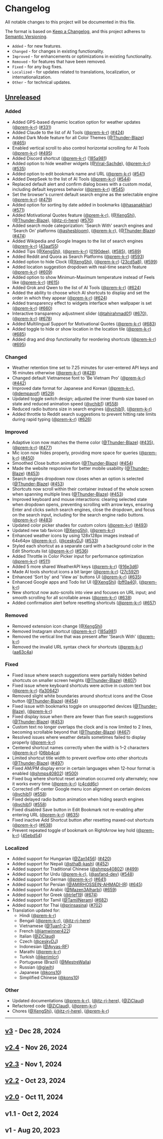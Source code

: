 # Changelog

All notable changes to this project will be documented in this file.

The format is based on [Keep a Changelog](https://keepachangelog.com/en/1.1.0/),
and this project adheres to [Semantic Versioning](https://semver.org/spec/v2.0.0.html).

- `Added` - for new features.
- `Changed` - for changes in existing functionality.
- `Improved` - for enhancements or optimizations in existing functionality.
- `Removed` - for features that have been removed.
- `Fixed` - for any bug fixes.
- `Localized` - for updates related to translations, localization, or internationalization.
- `Other` - for technical updates.

## [Unreleased](https://github.com/XengShi/materialYouNewTab/compare/v3...main)

<!-- ## [v3.2](https://github.com/XengShi/materialYouNewTab/compare/v3...v3.2) - July xy, 2025 -->

### Added

- Added GPS-based dynamic location option for weather updates ([@prem-k-r](https://github.com/prem-k-r)) ([#331](https://github.com/XengShi/materialYouNewTab/pull/331))
- Added Claude to the list of AI Tools ([@prem-k-r](https://github.com/prem-k-r)) ([#424](https://github.com/XengShi/materialYouNewTab/pull/424))
- Added Dark Mode feature for all Color Themes ([@Thunder-Blaze](https://github.com/Thunder-Blaze)) ([#465](https://github.com/XengShi/materialYouNewTab/pull/465))
- Enabled vertical scroll to also control horizontal scrolling for AI Tools ([@prem-k-r](https://github.com/prem-k-r)) ([#495](https://github.com/XengShi/materialYouNewTab/pull/495))
- Added Discord shortcut ([@prem-k-r](https://github.com/prem-k-r)) ([185a981](https://github.com/XengShi/materialYouNewTab/pull/523/commits/185a98128ab0a066d0002c074df1bfb6212c638d))
- Added option to hide weather widgets ([@Viral-Sachde](https://github.com/Viral-Sachde)), ([@prem-k-r](https://github.com/prem-k-r)) ([#535](https://github.com/XengShi/materialYouNewTab/pull/535))
- Added option to edit bookmark name and URL ([@prem-k-r](https://github.com/prem-k-r)) ([#541](https://github.com/XengShi/materialYouNewTab/pull/541))
- Added DeepSeek to the list of AI Tools ([@prem-k-r](https://github.com/prem-k-r)) ([#544](https://github.com/XengShi/materialYouNewTab/pull/544))
- Replaced default alert and confirm dialog boxes with a custom modal, including default keypress behavior ([@prem-k-r](https://github.com/prem-k-r)) ([#545](https://github.com/XengShi/materialYouNewTab/pull/545))
- Set the browser's current default search engine as the selectable engine ([@prem-k-r](https://github.com/prem-k-r)) ([#479](https://github.com/XengShi/materialYouNewTab/pull/479))
- Added option for sorting by date added in bookmarks ([@hasanakhiar](https://github.com/hasanakhiar)) ([#571](https://github.com/XengShi/materialYouNewTab/pull/571))
- Added Motivational Quotes feature ([@prem-k-r](https://github.com/prem-k-r)), ([@XengShi](https://github.com/XengShi)), ([@Thunder-Blaze](https://github.com/Thunder-Blaze)), ([@itz-rj-here](https://github.com/itz-rj-here)) ([#570](https://github.com/XengShi/materialYouNewTab/pull/570))
- Added search mode categorization: 'Search With' search engines and 'Search On' platforms ([@ashesbloom](https://github.com/ashesbloom)), ([@prem-k-r](https://github.com/prem-k-r)), ([@Thunder-Blaze](https://github.com/Thunder-Blaze)) ([#474](https://github.com/XengShi/materialYouNewTab/pull/474))
- Added Wikipedia and Google Images to the list of search engines ([@prem-k-r](https://github.com/prem-k-r)) ([43aaf55](https://github.com/XengShi/materialYouNewTab/pull/474/commits/43aaf55f61affffa9fe5133d9ad1507e2c14a660))
- Added Tips ([@XengShi](https://github.com/XengShi)), ([@prem-k-r](https://github.com/prem-k-r)) ([0190dee](https://github.com/XengShi/materialYouNewTab/commit/0190dee9e0adfb5e4f68afa8529317eb6810d311)), ([#585](https://github.com/XengShi/materialYouNewTab/pull/585)), ([#589](https://github.com/XengShi/materialYouNewTab/pull/589))
- Added Reddit and Quora as Search Platforms ([@prem-k-r](https://github.com/prem-k-r)) ([#593](https://github.com/XengShi/materialYouNewTab/pull/593))
- Added option to hide Clock ([@XengShi](https://github.com/XengShi)), ([@prem-k-r](https://github.com/prem-k-r)) ([23cd5a8](https://github.com/XengShi/materialYouNewTab/commit/23cd5a86759d11944f447f4f448a710ccfe4d9fc)), ([#599](https://github.com/XengShi/materialYouNewTab/pull/599))
- Added location suggestion dropdown with real-time search feature ([@prem-k-r](https://github.com/prem-k-r)) ([#609](https://github.com/XengShi/materialYouNewTab/pull/609))
- Added option to show Minimun-Maximum temperature instead of Feels like ([@prem-k-r](https://github.com/prem-k-r)) ([#615](https://github.com/XengShi/materialYouNewTab/pull/615))
- Added Grok and Qwen to the list of AI Tools ([@prem-k-r](https://github.com/prem-k-r)) ([#624](https://github.com/XengShi/materialYouNewTab/pull/624))
- Added the ability to choose which AI shortcuts to display and set the order in which they appear ([@prem-k-r](https://github.com/prem-k-r)) ([#624](https://github.com/XengShi/materialYouNewTab/pull/624))
- Added transparency effect to widgets interface when wallpaper is set ([@prem-k-r](https://github.com/prem-k-r)) ([#660](https://github.com/XengShi/materialYouNewTab/pull/660))
- Interactive transparency adjustment slider ([@tahirahmad01](https://github.com/TahirAhmad01)) ([#670](https://github.com/XengShi/materialYouNewTab/pull/670)), ([@prem-k-r](https://github.com/prem-k-r)) ([#678](https://github.com/XengShi/materialYouNewTab/pull/678))
- Added Multilingual Support for Motivational Quotes ([@prem-k-r](https://github.com/prem-k-r)) ([#683](https://github.com/XengShi/materialYouNewTab/pull/683))
- Added toggle to hide or show location in the location tile ([@prem-k-r](https://github.com/prem-k-r)) ([#685](https://github.com/XengShi/materialYouNewTab/pull/685))
- Added drag and drop functionality for reordering shortcuts ([@prem-k-r](https://github.com/prem-k-r)) ([#695](https://github.com/XengShi/materialYouNewTab/pull/695))

### Changed

- Weather retention time set to 7.25 minutes for user-entered API keys and 16 minutes otherwise ([@prem-k-r](https://github.com/prem-k-r)) ([#428](https://github.com/XengShi/materialYouNewTab/pull/428))
- Changed default Vietnamese font to 'Be Vietnam Pro' ([@prem-k-r](https://github.com/prem-k-r)) ([#442](https://github.com/XengShi/materialYouNewTab/pull/442))
- Improved date format for Japanese and Korean ([@prem-k-r](https://github.com/prem-k-r)), ([@dempavof](https://github.com/dempavof)) ([#529](https://github.com/XengShi/materialYouNewTab/pull/529))
- Updated toggle switch design; adjusted the inner thumb size based on state and reduced animation speed ([@vchib1](https://github.com/vchib1)) ([#558](https://github.com/XengShi/materialYouNewTab/pull/558))
- Reduced radio buttons size in search engines ([@vchib1](https://github.com/vchib1)), ([@prem-k-r](https://github.com/prem-k-r))
- Added throttle to Reddit search suggestions to prevent hitting rate limits during rapid typing ([@prem-k-r](https://github.com/prem-k-r)) ([#626](https://github.com/XengShi/materialYouNewTab/pull/626))

### Improved

- Adaptive icon now matches the theme color ([@Thunder-Blaze](https://github.com/Thunder-Blaze)) ([#435](https://github.com/XengShi/materialYouNewTab/pull/435)), ([@prem-k-r](https://github.com/prem-k-r)) ([#477](https://github.com/XengShi/materialYouNewTab/pull/477))
- Mic icon now hides properly, providing more space for queries ([@prem-k-r](https://github.com/prem-k-r)) ([#450](https://github.com/XengShi/materialYouNewTab/pull/450))
- Smoothed Close button animation ([@Thunder-Blaze](https://github.com/Thunder-Blaze)) ([#454](https://github.com/XengShi/materialYouNewTab/pull/454))
- Made the website responsive for better mobile usability ([@Thunder-Blaze](https://github.com/Thunder-Blaze)) ([#453](https://github.com/XengShi/materialYouNewTab/pull/453))
- Search engines dropdown now closes when an option is selected ([@Thunder-Blaze](https://github.com/Thunder-Blaze)) ([#453](https://github.com/XengShi/materialYouNewTab/pull/453))
- Shortcuts now scroll within their container instead of the whole screen when spanning multiple lines ([@Thunder-Blaze](https://github.com/Thunder-Blaze)) ([#453](https://github.com/XengShi/materialYouNewTab/pull/453))
- Improved keyboard and mouse interactions: clearing selected state when dropdown opens, preventing scrolling with arrow keys, ensuring Enter and clicks switch search engines, close the dropdown, and focus on the search input, including for the search engine radio buttons. ([@prem-k-r](https://github.com/prem-k-r)) ([#483](https://github.com/XengShi/materialYouNewTab/pull/483))
- Updated color picker shades for custom colors ([@prem-k-r](https://github.com/prem-k-r)) ([#493](https://github.com/XengShi/materialYouNewTab/pull/493))
- Updated new tab favicon ([@XengShi](https://github.com/XengShi)), ([@prem-k-r](https://github.com/prem-k-r))
- Enhanced weather icons by using 128x128px images instead of 64x64px ([@prem-k-r](https://github.com/prem-k-r)), ([@ceskyDJ](https://github.com/ceskyDJ)) ([#533](https://github.com/XengShi/materialYouNewTab/pull/533))
- Styled each shortcut as a separate card with a background color in the Edit Shortcuts list ([@prem-k-r](https://github.com/prem-k-r)) ([#536](https://github.com/XengShi/materialYouNewTab/pull/536))
- Added Throttle in Color Picker input for performance optimization ([@prem-k-r](https://github.com/prem-k-r)) ([#511](https://github.com/XengShi/materialYouNewTab/pull/511))
- Added 5 more shared WeatherAPI keys ([@prem-k-r](https://github.com/prem-k-r)) ([916e3d6](https://github.com/XengShi/materialYouNewTab/pull/609/commits/916e3d6bd49c10fde9c2f24ac61a0570922c5c3a))
- Made AI tools shortcut icons a bit larger ([@prem-k-r](https://github.com/prem-k-r)) ([27c592f](https://github.com/XengShi/materialYouNewTab/pull/624/commits/27c592fecbdf0c440fc750ea7503c060e4c4deaf))
- Enhanced 'Sort by' and 'View as' buttons UI ([@prem-k-r](https://github.com/prem-k-r)) ([#635](https://github.com/XengShi/materialYouNewTab/pull/635))
- Enhanced Google apps and Todo list UI ([@XengShi](https://github.com/XengShi)) ([bff0a40](https://github.com/XengShi/materialYouNewTab/commit/bff0a4012ab8e05bc177dfdc1f3c7189be763a54)), ([@prem-k-r](https://github.com/prem-k-r))
- New shortcut now auto-scrolls into view and focuses on URL input; and smooth scrolling for all scrollable areas ([@prem-k-r](https://github.com/prem-k-r)) ([#638](https://github.com/XengShi/materialYouNewTab/pull/638))
- Added confirmation alert before resetting shortcuts ([@prem-k-r](https://github.com/prem-k-r)) ([#657](https://github.com/XengShi/materialYouNewTab/pull/657))

### Removed

- Removed extension icon change ([@XengShi](https://github.com/XengShi))
- Removed Instagram shortcut ([@prem-k-r](https://github.com/prem-k-r)) ([185a981](https://github.com/XengShi/materialYouNewTab/pull/523/commits/185a98128ab0a066d0002c074df1bfb6212c638d))
- Removed the vertical line that was present after 'Search With' ([@prem-k-r](https://github.com/prem-k-r))
- Removed the invalid URL syntax check for shortcuts ([@prem-k-r](https://github.com/prem-k-r)) ([aa63c4a](https://github.com/XengShi/materialYouNewTab/pull/622/commits/aa63c4a0ee10c44baf63c22acf637ffb11621416))

### Fixed

- Fixed issue where search suggestions were partially hidden behind shortcuts on smaller screen heights ([@Thunder-Blaze](https://github.com/Thunder-Blaze)) ([#407](https://github.com/XengShi/materialYouNewTab/pull/407))
- Fixed issue where keyboard shortcuts were active in custom text box ([@prem-k-r](https://github.com/prem-k-r)) ([fa30642](https://github.com/XengShi/materialYouNewTab/pull/413/commits/fa3064253c45cdedb0d95618a97e66ce39a67ad3))
- Removed slight white boundaries around shortcut icons and the Close button ([@Thunder-Blaze](https://github.com/Thunder-Blaze)) ([#454](https://github.com/XengShi/materialYouNewTab/pull/454))
- Fixed issue with bookmarks toggle on unsupported devices ([@Thunder-Blaze](https://github.com/Thunder-Blaze)), ([@prem-k-r](https://github.com/prem-k-r))
- Fixed display issue when there are fewer than five search suggestions ([@Thunder-Blaze](https://github.com/Thunder-Blaze)) ([#453](https://github.com/XengShi/materialYouNewTab/pull/453))
- Custom text no longer overlaps the clock and is now limited to 2 lines, becoming scrollable beyond that ([@Thunder-Blaze](https://github.com/Thunder-Blaze)) ([#467](https://github.com/XengShi/materialYouNewTab/pull/467))
- Resolved issues where weather details sometimes failed to display properly ([@prem-k-r](https://github.com/prem-k-r))
- Centered shortcut names correctly when the width is 1–2 characters ([@prem-k-r](https://github.com/prem-k-r)) ([06bb4ca](https://github.com/XengShi/materialYouNewTab/pull/496/commits/06bb4cabe66b278a517483358519cc3c66232b90))
- Limited shortcut title width to prevent overflow onto other shortcuts ([@Thunder-Blaze](https://github.com/Thunder-Blaze)) ([#497](https://github.com/XengShi/materialYouNewTab/pull/497))
- Fixed AM/PM display error in certain languages when 12-hour format is enabled ([@shmps40802](https://github.com/shmps40802)) ([#500](https://github.com/XengShi/materialYouNewTab/pull/500))
- Fixed bug where shortcut reset animation occurred only alternately; now it works every time ([@prem-k-r](https://github.com/prem-k-r)) ([c4cdd6c](https://github.com/XengShi/materialYouNewTab/pull/536/commits/c4cdd6c8719937b9fa93afc76cd111a94cf61350))
- Corrected off-center Google menu icon alignment on certain devices ([@vchib1](https://github.com/vchib1)) ([#558](https://github.com/XengShi/materialYouNewTab/pull/558))
- Fixed delayed radio button animation when hiding search engines ([@vchib1](https://github.com/vchib1)) ([#558](https://github.com/XengShi/materialYouNewTab/pull/558))
- Fixed disabled Save button in Edit Bookmark not re-enabling after entering URL ([@prem-k-r](https://github.com/prem-k-r)) ([#635](https://github.com/XengShi/materialYouNewTab/pull/635))
- Fixed inactive Add Shortcut button after resetting maxed-out shortcuts ([@prem-k-r](https://github.com/prem-k-r)) ([#638](https://github.com/XengShi/materialYouNewTab/pull/638))
- Prevent repeated toggle of bookmark on RightArrow key hold ([@prem-k-r](https://github.com/prem-k-r)) ([45ebd54](https://github.com/XengShi/materialYouNewTab/pull/669/commits/45ebd54a0767427f5c2b0b12a735d35f446eba3c))

### Localized

- Added support for Hungarian ([@Zan1456](https://github.com/Zan1456)) ([#420](https://github.com/XengShi/materialYouNewTab/pull/420))
- Added support for Nepali ([@sthaB-kash](https://github.com/sthaB-kash)) ([#452](https://github.com/XengShi/materialYouNewTab/pull/452))
- Added support for Traditional Chinese ([@shmps40802](https://github.com/shmps40802)) ([#499](https://github.com/XengShi/materialYouNewTab/pull/499))
- Added support for Urdu ([@prem-k-r](https://github.com/prem-k-r)), ([@asfand-dev](https://github.com/asfand-dev)) ([#548](https://github.com/XengShi/materialYouNewTab/pull/548))
- Added support for German ([@prem-k-r](https://github.com/prem-k-r)) ([#641](https://github.com/XengShi/materialYouNewTab/pull/641))
- Added support for Persian ([@AMIRHOSSEIN-AHMADI-IR](https://github.com/AMIRHOSSEIN-AHMADI-IR)) ([#645](https://github.com/XengShi/materialYouNewTab/pull/645))
- Added support for Arabic ([@Mazen3Alharbi](https://github.com/Mazen3Alharbi)) ([#659](https://github.com/XengShi/materialYouNewTab/pull/659))
- Added support for Greek ([@trlef19](https://github.com/trlef19)) ([#674](https://github.com/XengShi/materialYouNewTab/pull/674))
- Added support for Tamil ([@TamilNeram](https://github.com/TamilNeram)) ([#682](https://github.com/XengShi/materialYouNewTab/pull/682))
- Added support for Thai ([@prinsasina](https://github.com/prinsasina)) ([#702](https://github.com/XengShi/materialYouNewTab/pull/702))
- Translation updated for:
  - Hindi ([@prem-k-r](https://github.com/prem-k-r))
  - Bengali ([@prem-k-r](https://github.com/prem-k-r)), ([@itz-rj-here](https://github.com/itz-rj-here))
  - Vietnamese ([@Tuan1-2-3](https://github.com/Tuan1-2-3))
  - French ([@iamwinner422](https://github.com/iamwinner422))
  - Italian ([@ZiClaud](https://github.com/ZiClaud))
  - Czech ([@ceskyDJ](https://github.com/ceskyDJ))
  - Indonesian ([@Ayyas-RF](https://github.com/Ayyas-RF))
  - Marathi ([@prem-k-r](https://github.com/prem-k-r))
  - Turkish ([@kerimlcr](https://github.com/kerimlcr))
  - Portuguese (Brazil) ([@MestreWalla](https://github.com/MestreWalla))
  - Russian ([@giwih](https://github.com/giwih))
  - Japanese ([@kons10](http://github.com/kons10))
  - Simplified Chinese ([@kons10](http://github.com/kons10))

### Other

- Updated documentations ([@prem-k-r](https://github.com/prem-k-r)), ([@itz-rj-here](https://github.com/itz-rj-here)), ([@ZiClaud](https://github.com/ZiClaud))
- Refactored code ([@ZiClaud](https://github.com/ZiClaud)), ([@prem-k-r](https://github.com/prem-k-r))
- Chores ([@XengShi](https://github.com/XengShi)), ([@itz-rj-here](https://github.com/itz-rj-here)), ([@prem-k-r](https://github.com/prem-k-r))

---

## [v3](https://github.com/XengShi/materialYouNewTab/compare/v2.4...v3) - Dec 28, 2024

## [v2.4](https://github.com/XengShi/materialYouNewTab/compare/v2.3...v2.4) - Nov 26, 2024

## [v2.3](https://github.com/XengShi/materialYouNewTab/compare/v2.2...v2.3) - Nov 1, 2024

## [v2.2](https://github.com/XengShi/materialYouNewTab/compare/v2.0...v2.2) - Oct 23, 2024

## [v2.0](https://github.com/XengShi/materialYouNewTab/compare/v1.1...v2.0) - Oct 11, 2024

## v1.1 - Oct 2, 2024

## v1 - Aug 20, 2023
